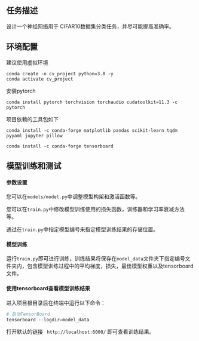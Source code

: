 ## 任务描述

设计一个神经网络用于 CIFAR10数据集分类任务，并尽可能提高准确率。

## 环境配置

建议使用虚拟环境

```
conda create -n cv_project python=3.8 -y
conda activate cv_project
```

安装pytorch

```
conda install pytorch torchvision torchaudio cudatoolkit=11.3 -c pytorch
```

项目依赖的工具包如下

```
conda install -c conda-forge matplotlib pandas scikit-learn tqdm pyyaml jupyter pillow
```

```
conda install -c conda-forge tensorboard
```

## 模型训练和测试

#### 参数设置

您可以在`models/model.py`中调整模型构架和激活函数等。

您可以在`train.py`中修改模型训练使用的损失函数，训练器和学习率衰减方法等。

通过在`train.py`中指定模型编号来指定模型训练结果的存储位置。

#### 模型训练

运行`train.py`即可进行训练，训练结果将保存在`model_data`文件夹下指定编号文件夹内，包含模型训练过程中的平均梯度，损失，最佳模型权重以及tensorboard文件。

#### 使用tensorboard查看模型训练结果

进入项目根目录后在终端中运行以下命令：

```python
# 启动TensorBoard
tensorboard --logdir=model_data
```

打开默认的链接 ` http://localhost:6000/` 即可查看训练结果。

